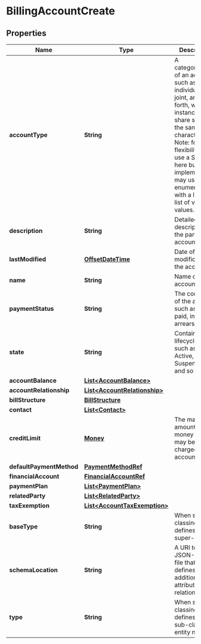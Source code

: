 
# BillingAccountCreate

## Properties
Name | Type | Description | Notes
------------ | ------------- | ------------- | -------------
**accountType** | **String** | A categorization of an account, such as individual, joint, and so forth, whose instances share some of the same characteristics. Note: for flexibility we use a String here but an implementation may use an enumeration with a limited list of valid values. |  [optional]
**description** | **String** | Detailed description of the party account |  [optional]
**lastModified** | [**OffsetDateTime**](OffsetDateTime.md) | Date of last modification of the account |  [optional]
**name** | **String** | Name of the account | 
**paymentStatus** | **String** | The condition of the account, such as due, paid, in arrears. |  [optional]
**state** | **String** | Contains the lifecycle state such as: Active, Closed, Suspended and so on. |  [optional]
**accountBalance** | [**List&lt;AccountBalance&gt;**](AccountBalance.md) |  |  [optional]
**accountRelationship** | [**List&lt;AccountRelationship&gt;**](AccountRelationship.md) |  |  [optional]
**billStructure** | [**BillStructure**](BillStructure.md) |  |  [optional]
**contact** | [**List&lt;Contact&gt;**](Contact.md) |  |  [optional]
**creditLimit** | [**Money**](Money.md) | The maximum amount of money that may be charged on an account |  [optional]
**defaultPaymentMethod** | [**PaymentMethodRef**](PaymentMethodRef.md) |  |  [optional]
**financialAccount** | [**FinancialAccountRef**](FinancialAccountRef.md) |  |  [optional]
**paymentPlan** | [**List&lt;PaymentPlan&gt;**](PaymentPlan.md) |  |  [optional]
**relatedParty** | [**List&lt;RelatedParty&gt;**](RelatedParty.md) |  | 
**taxExemption** | [**List&lt;AccountTaxExemption&gt;**](AccountTaxExemption.md) |  |  [optional]
**baseType** | **String** | When sub-classing, this defines the super-class |  [optional]
**schemaLocation** | **String** | A URI to a JSON-Schema file that defines additional attributes and relationships |  [optional]
**type** | **String** | When sub-classing, this defines the sub-class entity name |  [optional]



